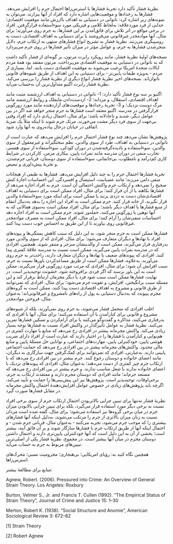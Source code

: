   نظریهٔ فشار تأکید دارد تجربهٔ فشارها یا استرس‌زاها احتمال جرم را افزایش می‌دهد. فشارها به رخدادها و موقعیت‌هایی اشاره دارد که افراد از آنها بیزارند. می‌توان به نمونه‌های زیر اشاره کرد: ناتوانی در دستیابی به اهداف باارزش مانند موفقیت اقتصادی؛ جدایی از فرد موردعلاقه؛ به‌لحاظ کلامی و فیزیکی مورد سوءاستفاده قرارگرفتن. افراد در برخی مواقع در اثر تلاش برای فائق‌آمدن بر این فشارها، به جرم روی می‌آورند؛ برای مثال، آنها موادمخدر غیرقانونی می‌فروشند یا برای دستیابی به اهداف اقتصادی، دست به روسپیگری می‌زنند. نظریهٔ فشار به تشریح انواع فشارهای منتهی به ارتکاب جرم، دلایل منجرشدن فشارها به جرم، و عوامل مؤثر در میزان تأثیر فشارها در روی جرم می‌پردازد.

نسخه‌های اولیهٔ نظریهٔ فشار، مانند رویکرد رابرت مرتون، بر گونه‌ای از فشار تأکید داشت که به ناتوانی در دستیابی به موفقیت اقتصادی می‌پرداخت. مرتون معتقد بود همهٔ مردم ایالات متحدهٔ امریکا ترغیب می‌شوند به موفقیت اقتصادی دست یابند. اما، بسیاری از مردم ‐ به‌ویژه طبقات پایین‌تر ‐ برای دستیابی به این اهداف از طریق شیوه‌های قانونی ناتوان‌اند. نسخه‌های اخیر نظریهٔ فشار انواع دیگری از نظریهٔ فشار را بررسی می‌کند. نظریهٔ فشار رابرت اگنیو متداول‌ترین آن به‌حساب می‌آید.

اگنیو بر سه نوع فشار تأکید دارد: 1- ناتوانی در دستیابی به اهداف ارزشمند مثبت مانند اهداف اقتصادی، استقلال، و مردانه؛ 2- ازدست‌دادن مایملک و روابط ارزشمند مانند مرگ دوست نزدیک؛ و 3- تجربهٔ رخدادها و موقعیت‌های آزاردهنده مانند مورد زورگویی قرارگرفتن در مدرسه. اگنیو معتقد است فشارها به جرم منجر خواهد شد اگر در بین عوامل دیگر، شدید و ناعادلانه باشد؛ برای مثال، احتمال زیادی دارد که افراد وقتی بی‌جهت از سوی فرد دیگر مشت می‌خورند، مرتک جرم شوند تا اینکه مثلاً یک ضربهٔ اتفاقی در خیابان درحال پیاده‌روی به آنها وارد شود.

پژوهش‌ها نشان می‌دهد چند نوع فشار احتمال جرم را افزایش می‌دهد که عبارت است از ناتوانی در دستیابی به اهداف، طرد از سوی والدین، نظم سختگیرانه و غیرمعقول از سوی والدین، سوءاستفاده و نادیده‌گرفته‌شدن در دوران کودکی، سوءاستفاده از سوی همسر، تجارب منفی در دوران مدرسه مانند نمرات پایین، بیکاری مزمن، کارکردن در شرایط کاری کم‌درآمد و نامطلوب، بی‌خانمانی، سوءاستفاده از سوی دوستان، قربانی جرم‌شدن، و تجربهٔ پیش‌داوری و تبعیض.

تجربهٔ فشارها احتمال جرم را به چند دلیل افزایش می‌دهد. فشارها به طیفی از هیجانات منفی دامن می‌زند؛ مانند عصبانیت، استیصال و افسردگی. این احساسات اجازهٔ کنش صحیح را نمی‌دهد و ارتکاب جرم واکنش احتمالی آن است. جرم به افراد اجازه می‌دهد از فشارها بکاهند یا از آن فرار کنند؛ برای مثال، افراد ممکن است برای دستیابی به اهداف اقتصادی‌شان دست به دزدی بزنند یا ممکن است برای اینکه مورد سوءاستفادهٔ والدین قرار نگیرند، از خانه فرار کنند. جرم ممکن است به افراد این اجازه را بدهد به‌دنبال انتقام از منبع فشارها یا اهداف دیگر باشند؛ برای مثال، افراد ممکن است به‌سوی همالانی که به آنها توهین یا زورگویی می‌کنند، حمله‌ور شوند. جرم ممکن است به افراد اجازه دهد احساسات منفی‌شان را آرام کنند؛ برای مثال، افراد ممکن است به مصرف موادمخدر غیرقانونی روی بیاورند تا از این طریق به احساس خوب دست پیدا کنند.

فشارها ممکن است به جرم منجر شود، به این دلیل که سبب کاهش بستگی‌ها و پیوندهای افراد با نهادها و دیگران متعارف می‌شود؛ برای مثال، افرادی که از سوی والدین مورد بدرفتاری قرار می‌گیرند، ممکن است از والدینشان منزجر و متنفر شوند. همچنین، افرادی که در مدرسه نمرات پایین می‌گیرند، ممکن است نسبت به مدرسه علاقهٔ کمتری پیدا کنند. افرادی که پیوندهای ضعیف با نهادها و دیگران متعارف دارند، راحت‌تر به جرم روی می‌آورند. به‌علاوه، فشارها ممکن است از طریق مساعدکردن باورها نسبت به جرم، سبب افزایش آن شود؛ برای مثال، افرادی که مرتب مورد زورگویی قرار می‌گیرند، ممکن است به این باور برسند که اگر فردی برافروخته شود، خشونت توجیه‌پذیر است. در نهایت، فشارها ممکن است سبب شود فرد با دیگر مجرمان ارتباط برقرار کند و این مسئله سبب برانگیختن، افزایش، و تقویت جرم می‌شود؛ برای مثال، افرادی که نمی‌توانند از طرق قانونی و مشروع به اهداف اقتصادی دست پیدا کنند، ممکن است به گروه‌های مجرم بپیوندد که به‌دنبال دستیابی به پول از راه‌های نامشروع و غیرقانونی‌اند؛ به‌عنوان مثال، فروختن موادمخدر.

اغلب افرادی که متحمل فشار می‌شوند، به جرم روی نمی‌آورند، بلکه از شیوه‌های مشروع و قانونی برای کنارآمدن با آن استفاده می‌کنند؛ برای مثال، آنها با افرادی که بدرفتاری می‌کنند، مذاکره و گفت‌وگو می‌کنند یا برای آرام‌کردن و تسکین فشارها تمرین می‌کنند. نظریهٔ فشار به عوامل تأثیرگذار در واکنش افراد نسبت به فشارها توجه بسیار زیادی می‌کند. واکنش مجرمانه بیشتر در افرادی رخ می‌دهد که منابع یا مهارت کمتری در هم‌نوایی و کنارآمدن با فشارها را در اختیار دارند که عبارت است از افراد دارای ضریب هوشی پایین، خودکنترلی پایین، مهارت‌های اجتماعی، و توانایی حل مسئلهٔ پایین و منابع مالی محدود. واکنش‌های مجرمانه بیشتر در بین افرادی رخ می‌دهد که حمایت اجتماعی پایینی دارند. به‌عبارتی، افرادی که نمی‌توانند برای کمک‌گرفتن جهت سازگاری به دیگران، مانند اعضای خانواده و دوستان رجوع کنند. جرم بیشتر در بین افرادی رخ می‌دهد که با ارتکاب جرم چیز کمتری از دست می‌دهند؛ به‌عنوان مثال، افرادی که پیوندهای نزدیک با اعضای خانواده ندارند یا شغل مناسب ندارند. و جرم بیشتر در بین افرادی رخ می‌دهد که مستعد جرم‌اند؛ مانند افرادی که دوستان مجرم دارند و معتقدند ارتکاب به جرم، برخی‌اوقات، توجیه‌پذیر است. پژوهش‌ها نیز این پیش‌بینی‌ها را حمایت و تأیید می‌کند، اگرچه باید پژوهش‌های زیادی در خصوص عوامل افزایش‌دهندهٔ احتمال واکنش مجرمانه در مقابل فشارها صورت گیرد.

نظریهٔ فشار نه‌تنها برای تبیین چرایی بالاتربودن احتمال ارتکاب جرم از سوی برخی افراد نسبت به برخی دیگر مورد استفاده قرار می‌گیرد، بلکه برای تبیین چرایی بالابودن میزان جرم در میان برخی گروه‌ها نیز استفاده می‌شود؛ برای مثال، گفته شده است مردان نسبت به زنان میزان بالاتری از جرم را مرتکب می‌شوند، به‌دلیل اینکه آنها فشارهای بیشتری را که موجب جرم می‌شود، تجربه می‌کنند ‐ به‌عنوان مثال، قربانی جرم شدن ‐ و احتمال اینکه آنها از طریق ارتکاب جرم با فشارها سازگار شوند و بر آن فائق آیند، بیشتر است؛ بخشی از آن به این دلیل است که آنها خودکنترلی پایین‌تری دارند و احتمال داشتن دوستان مجرم در میان آنها بیشتر است. در مجموع، نظریهٔ فشار یکی از اصلی‌ترین تبیین‌های مربوط به جرم به حساب می‌آید.

همچنین نگاه کنید به: رؤیای امریکایی؛ بی‌هنجاری؛ محرومیت نسبی؛ محرک‌های استرس‌زاها.

منابع برای مطالعهٔ بیشتر:

Agnew, Robert. (2006). Pressured into Crime: An Overview of General Strain Theory. Los Angeles: Roxbury

Burton, Velmer S., Jr. and Francis T. Cullen (1992). “The Empirical Status of Strain Theory”, Journal of Crime and Justice 15: 1–30

Merton, Robert K. (1938). “Social Structure and Anomie”, American Sociological Review 3: 672–82

 [1] Strain Theory

[2] Robert Agnew

 

 

 

 